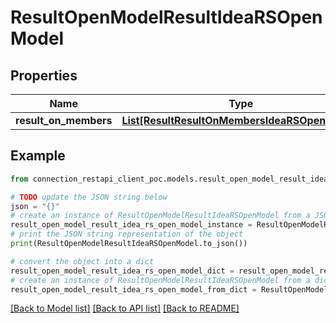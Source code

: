 # ResultOpenModelResultIdeaRSOpenModel


## Properties

Name | Type | Description | Notes
------------ | ------------- | ------------- | -------------
**result_on_members** | [**List[ResultResultOnMembersIdeaRSOpenModel]**](ResultResultOnMembersIdeaRSOpenModel.md) |  | [optional] 

## Example

```python
from connection_restapi_client_poc.models.result_open_model_result_idea_rs_open_model import ResultOpenModelResultIdeaRSOpenModel

# TODO update the JSON string below
json = "{}"
# create an instance of ResultOpenModelResultIdeaRSOpenModel from a JSON string
result_open_model_result_idea_rs_open_model_instance = ResultOpenModelResultIdeaRSOpenModel.from_json(json)
# print the JSON string representation of the object
print(ResultOpenModelResultIdeaRSOpenModel.to_json())

# convert the object into a dict
result_open_model_result_idea_rs_open_model_dict = result_open_model_result_idea_rs_open_model_instance.to_dict()
# create an instance of ResultOpenModelResultIdeaRSOpenModel from a dict
result_open_model_result_idea_rs_open_model_from_dict = ResultOpenModelResultIdeaRSOpenModel.from_dict(result_open_model_result_idea_rs_open_model_dict)
```
[[Back to Model list]](../README.md#documentation-for-models) [[Back to API list]](../README.md#documentation-for-api-endpoints) [[Back to README]](../README.md)


